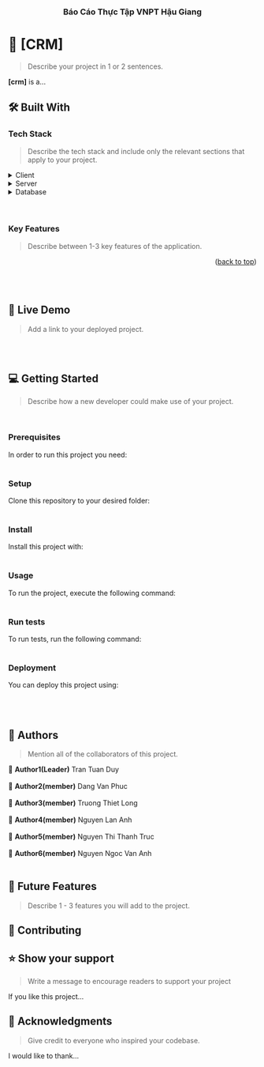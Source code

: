 <div align="center">


  <h3><b>Báo Cáo Thực Tập VNPT Hậu Giang</b></h3>

</div>



<!-- PROJECT DESCRIPTION -->

# 📖 [CRM] <a name="about-project"></a>

> Describe your project in 1 or 2 sentences.

**[crm]** is a...

## 🛠 Built With <a name="built-with"></a>

### Tech Stack <a name="tech-stack"></a>

> Describe the tech stack and include only the relevant sections that apply to your project.

<details>
  <summary>Client</summary>
  <ul>
    <li><a href="https://vuejs.org/">VueJS</a></li>
  </ul>
</details>

<details>
  <summary>Server</summary>
  <ul>
    <li><a href="https://expressjs.com/">Express.js</a></li>
  </ul>
</details>

<details>
<summary>Database</summary>
  <ul>
    <li><a href="https://sequelize.org/">MySql(Sequelize)</a></li>
  </ul>
</details>

<!-- Features -->
  <br>
  <br> 

### Key Features <a name="key-features"></a>

> Describe between 1-3 key features of the application.


<p align="right">(<a href="#readme-top">back to top</a>)</p>

<!-- LIVE DEMO -->
  <br>
  <br> 

## 🚀 Live Demo <a name="live-demo"></a>

> Add a link to your deployed project.

<!-- GETTING STARTED -->
  <br>
  <br> 

## 💻 Getting Started <a name="getting-started"></a>

> Describe how a new developer could make use of your project.
>   <br>
  <br> 


### Prerequisites

In order to run this project you need:
  <br>
  <br> 


### Setup

Clone this repository to your desired folder:
  <br>
  <br> 


### Install

Install this project with:
  <br>
  <br> 


### Usage

To run the project, execute the following command:
  <br>
  <br> 


### Run tests

To run tests, run the following command:
  <br>
  <br> 

### Deployment

You can deploy this project using:
  <br>
  <br> 
    <br>
  <br> 

## 👥 Authors <a name="authors"></a>

> Mention all of the collaborators of this project.

👤 **Author1(Leader)**
  Tran Tuan Duy 
  <br>
  <br> 
👤 **Author2(member)**
  Dang Van Phuc
    <br>
  <br> 
👤 **Author3(member)**
  Truong Thiet Long
    <br>
  <br> 
👤 **Author4(member)**
  Nguyen Lan Anh 
    <br>
  <br> 
👤 **Author5(member)**
  Nguyen Thi Thanh Truc
    <br>
  <br> 
👤 **Author6(member)**
  Nguyen Ngoc Van Anh
    <br>
  <br> 
<!-- FUTURE FEATURES -->

## 🔭 Future Features <a name="future-features"></a>

> Describe 1 - 3 features you will add to the project.


<!-- CONTRIBUTING -->

## 🤝 Contributing <a name="contributing"></a>


## ⭐️ Show your support <a name="support"></a>

> Write a message to encourage readers to support your project

If you like this project...


## 🙏 Acknowledgments <a name="acknowledgements"></a>

> Give credit to everyone who inspired your codebase.

I would like to thank...



